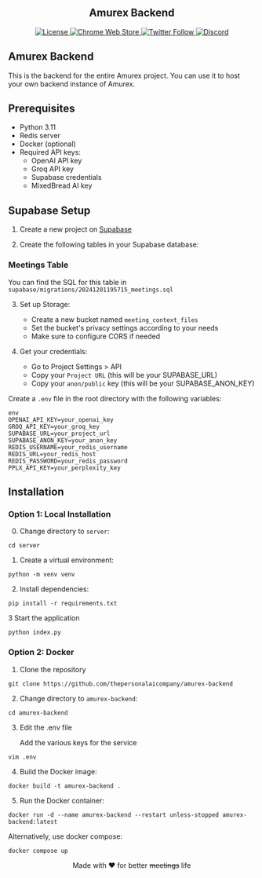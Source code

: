 <div align="center">
  <h2>Amurex Backend</h2>

  <p>
    <a href="https://github.com/thepersonalaicompany/amurex/blob/main/LICENSE">
      <img src="https://img.shields.io/badge/license-AGPL--3.0-blue.svg" alt="License" />
    </a>
    <a href="https://chrome.google.com/webstore/detail/amurex/dckidmhhpnfhachdpobgfbjnhfnmddmc">
      <img src="https://img.shields.io/chrome-web-store/v/dckidmhhpnfhachdpobgfbjnhfnmddmc.svg" alt="Chrome Web Store" />
    </a>
    <a href="https://twitter.com/thepersonalaico">
      <img src="https://img.shields.io/twitter/follow/thepersonalaico?style=social" alt="Twitter Follow" />
    </a>
    <a href="https://discord.gg/ftUdQsHWbY">
      <img alt="Discord" src="https://img.shields.io/discord/1306591395804348476">
    </a>
  </p>
</div>



## Amurex Backend

This is the backend for the entire Amurex project. You can use it to host your own backend instance of Amurex.

## Prerequisites

- Python 3.11
- Redis server
- Docker (optional)
- Required API keys:
  - OpenAI API key
  - Groq API key
  - Supabase credentials
  - MixedBread AI key

## Supabase Setup

1. Create a new project on [Supabase](https://supabase.com)

2. Create the following tables in your Supabase database:

### Meetings Table

You can find the SQL for this table in `supabase/migrations/20241201195715_meetings.sql`

3. Set up Storage:
   - Create a new bucket named `meeting_context_files`
   - Set the bucket's privacy settings according to your needs
   - Make sure to configure CORS if needed

4. Get your credentials:
   - Go to Project Settings > API
   - Copy your `Project URL` (this will be your SUPABASE_URL)
   - Copy your `anon/public` key (this will be your SUPABASE_ANON_KEY)

Create a `.env` file in the root directory with the following variables:

```
env
OPENAI_API_KEY=your_openai_key
GROQ_API_KEY=your_groq_key
SUPABASE_URL=your_project_url
SUPABASE_ANON_KEY=your_anon_key
REDIS_USERNAME=your_redis_username
REDIS_URL=your_redis_host
REDIS_PASSWORD=your_redis_password
PPLX_API_KEY=your_perplexity_key
```

## Installation

### Option 1: Local Installation
0. Change directory to `server`:

```
cd server
```

1. Create a virtual environment:

```
python -m venv venv
```

2. Install dependencies:

```
pip install -r requirements.txt
```

3 Start the application

```
python index.py
```

### Option 2: Docker

1. Clone the repository

```
git clone https://github.com/thepersonalaicompany/amurex-backend
```

2. Change directory to `amurex-backend`:

```
cd amurex-backend
```

3. Edit the .env file

   Add the various keys for the service
   
```
vim .env
```

4. Build the Docker image:

```
docker build -t amurex-backend .
```

5. Run the Docker container:

```
docker run -d --name amurex-backend --restart unless-stopped amurex-backend:latest
```

Alternatively, use docker compose:

```bash
docker compose up
```

<div align="center">
  Made with ❤️ for better <del>meetings</del> life
</div>

